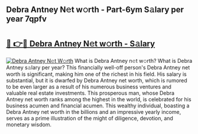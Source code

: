 ## Debra Antney N𝚎t w𝚘rth - Part-6ym S𝚊lary per year 7qpfv

# <h2><a href="http://gc0k8xz.nevu.top/?p=Debra+Antney">🔗 👉🔴 Debra Antney N𝚎t w𝚘rth - S𝚊lary</a></h2>

[![Debra Antney N𝚎t W𝚘rth](https://i.imgur.com/Oavwk0R.jpeg)](http://gc0k8xz.nevu.top/?p=Debra+Antney)
What is Debra Antney n𝚎t w𝚘rth? What is Debra Antney s𝚊lary per year?
This financially well-off person's Debra Antney net worth is significant, making him one of the richest in his field. His salary is substantial, but it is dwarfed by Debra Antney net worth, which is rumored to be even larger as a result of his numerous business ventures and valuable real estate investments. This prosperous man, whose Debra Antney net worth ranks among the highest in the world, is celebrated for his business acumen and financial acumen. This wealthy individual, boasting a Debra Antney net worth in the billions and an impressive yearly income, serves as a prime illustration of the might of diligence, devotion, and monetary wisdom.
